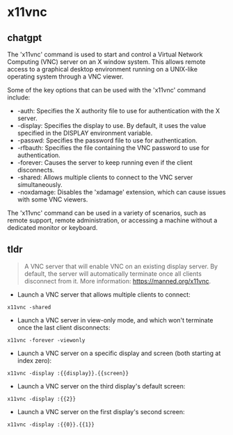 # x11vnc 
## chatgpt 
The 'x11vnc' command is used to start and control a Virtual Network Computing (VNC) server on an X window system. This allows remote access to a graphical desktop environment running on a UNIX-like operating system through a VNC viewer. 

Some of the key options that can be used with the 'x11vnc' command include:

- -auth: Specifies the X authority file to use for authentication with the X server. 
- -display: Specifies the display to use. By default, it uses the value specified in the DISPLAY environment variable. 
- -passwd: Specifies the password file to use for authentication. 
- -rfbauth: Specifies the file containing the VNC password to use for authentication. 
- -forever: Causes the server to keep running even if the client disconnects. 
- -shared: Allows multiple clients to connect to the VNC server simultaneously. 
- -noxdamage: Disables the 'xdamage' extension, which can cause issues with some VNC viewers. 

The 'x11vnc' command can be used in a variety of scenarios, such as remote support, remote administration, or accessing a machine without a dedicated monitor or keyboard. 

## tldr 
 
> A VNC server that will enable VNC on an existing display server.
> By default, the server will automatically terminate once all clients disconnect from it.
> More information: <https://manned.org/x11vnc>.

- Launch a VNC server that allows multiple clients to connect:

`x11vnc -shared`

- Launch a VNC server in view-only mode, and which won't terminate once the last client disconnects:

`x11vnc -forever -viewonly`

- Launch a VNC server on a specific display and screen (both starting at index zero):

`x11vnc -display :{{display}}.{{screen}}`

- Launch a VNC server on the third display's default screen:

`x11vnc -display :{{2}}`

- Launch a VNC server on the first display's second screen:

`x11vnc -display :{{0}}.{{1}}`
